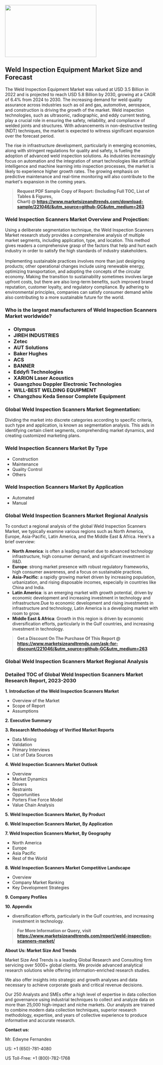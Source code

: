 <p><img class="alignnone size-medium wp-image-20088" src="https://ffe5etoiles.com/wp-content/uploads/2024/12/MST1-300x171.png" alt="" width="300" height="171" /></p><h2>Weld Inspection Equipment Market Size and Forecast</h2><p>The Weld Inspection Equipment Market was valued at USD 3.5 Billion in 2022 and is projected to reach USD 5.8 Billion by 2030, growing at a CAGR of 6.4% from 2024 to 2030. The increasing demand for weld quality assurance across industries such as oil and gas, automotive, aerospace, and construction is driving the growth of the market. Weld inspection technologies, such as ultrasonic, radiographic, and eddy current testing, play a crucial role in ensuring the safety, reliability, and compliance of welded joints and structures. With advancements in non-destructive testing (NDT) techniques, the market is expected to witness significant expansion over the forecast period.</p><p>The rise in infrastructure development, particularly in emerging economies, along with stringent regulations for quality and safety, is fueling the adoption of advanced weld inspection solutions. As industries increasingly focus on automation and the integration of smart technologies like artificial intelligence and machine learning into inspection processes, the market is likely to experience higher growth rates. The growing emphasis on predictive maintenance and real-time monitoring will also contribute to the market's expansion in the coming years.</p></p><blockquote id="" class=""><strong>Request PDF Sample Copy of Report: (Including Full TOC, List of Tables &amp; Figures, Chart)&nbsp;@&nbsp;<strong><a href="https://www.marketsizeandtrends.com/download-sample/221046/&utm_source=github-GC&utm_medium=263" target="_blank">https://www.marketsizeandtrends.com/download-sample/221046/&utm_source=github-GC&utm_medium=263</a></strong></strong></blockquote><h3 id="" class="">Weld Inspection Scanners Market&nbsp;Overview and Projection:</h3><p id="" class="">Using a deliberate segmentation technique, the Weld Inspection Scanners Market research study provides a comprehensive analysis of multiple market segments, including application, type, and location. This method gives readers a comprehensive grasp of the factors that help and hurt each industry in order to satisfy the high standards of industry stakeholders. <br /> <br />Implementing sustainable practices involves more than just designing products; other operational changes include using renewable energy, optimizing transportation, and adopting the concepts of the circular economy. Making the transition to sustainability sometimes involves large upfront costs, but there are also long-term benefits, such improved brand reputation, customer loyalty, and regulatory compliance. By adhering to environmental principles, companies can satisfy consumer demand while also contributing to a more sustainable future for the world.</p><h3 id="" class="">Who is the largest manufacturers of&nbsp;Weld Inspection Scanners Market worldwide?</h3><h3 class=""><p><ul><li>Olympus </li><li> JIREH INDUSTRIES </li><li> Zetec </li><li> AUT Solutions </li><li> Baker Hughes </li><li> ACS </li><li> BANNER </li><li> Eddyfi Technologies </li><li> XARION Laser Acoustics </li><li> Guangzhou Doppler Electronic Technologies </li><li> WILL-BEST WELDING EQUIPMENT </li><li> Changzhou Keda Sensor Complete Equipment</li></ul></p></h3><h3 id="" class="">Global&nbsp;Weld Inspection Scanners Market Segmentation:</h3><p id="" class="">Dividing the market into discrete categories according to specific criteria, such type and application, is known as segmentation analysis. This aids in identifying certain client segments, comprehending market dynamics, and creating customized marketing plans.</p><h3 id="" class="">Weld Inspection Scanners Market&nbsp;By Type</h3><p><p><ul><li>Construction</li><li> Maintenance</li><li> Quality Control</li><li> Others</p></li></ul></p></p><h3 id="" class="">Weld Inspection Scanners Market&nbsp;By Application</h3><p class=""><p><ul><li>Automated</li><li> Manual</li></ul></p></p><h3 id="" class="">Global Weld Inspection Scanners Market Regional Analysis</h3><p id="" class="">To conduct a regional analysis of the global Weld Inspection Scanners Market, we typically examine various regions such as North America, Europe, Asia-Pacific, Latin America, and the Middle East &amp; Africa. Here's a brief overview:</p><ul><li><strong>North America</strong>: is often a leading market due to advanced technology infrastructure, high consumer demand, and significant investment in R&amp;D.</li><li><strong>Europe</strong>: strong market presence with robust regulatory frameworks, high consumer awareness, and a focus on sustainable practices.</li><li><strong>Asia-Pacific</strong>: a rapidly growing market driven by increasing population, urbanization, and rising disposable incomes, especially in countries like China and India.</li><li><strong>Latin America</strong>: is an emerging market with growth potential, driven by economic development and increasing investment in technology and infrastructure.Due to economic development and rising investments in infrastructure and technology, Latin America is a developing market with room to grow.</li><li><strong>Middle East &amp; Africa</strong>: Growth in this region is driven by economic diversification efforts, particularly in the Gulf countries, and increasing investment in technology.</li></ul><blockquote id="" class=""><strong>Get a Discount On The Purchase Of This Report @ <strong><a href="https://www.marketsizeandtrends.com/ask-for-discount/221046/&utm_source=github-GC&utm_medium=263" target="_blank">https://www.marketsizeandtrends.com/ask-for-discount/221046/&utm_source=github-GC&utm_medium=263</a></strong></strong></blockquote><h3 id="" class="">Global Weld Inspection Scanners Market Regional Analysis</h3><h3 id="" class="">Detailed TOC of Global Weld Inspection Scanners Market Research Report, 2023-2030</h3><p id="" class=""><strong>1. Introduction of the Weld Inspection Scanners Market</strong></p><ul><li>Overview of the Market</li><li>Scope of Report</li><li>Assumptions</li></ul><p id="" class=""><strong>2. Executive Summary</strong></p><p id="" class=""><strong>3. Research Methodology of Verified Market Reports</strong></p><ul><li>Data Mining</li><li>Validation</li><li>Primary Interviews</li><li>List of Data Sources</li></ul><p id="" class=""><strong>4. Weld Inspection Scanners Market Outlook</strong></p><ul><li>Overview</li><li>Market Dynamics</li><li>Drivers</li><li>Restraints</li><li>Opportunities</li><li>Porters Five Force Model</li><li>Value Chain Analysis</li></ul><p id="" class=""><strong>5. Weld Inspection Scanners Market, By Product</strong></p><p id="" class=""><strong>6. Weld Inspection Scanners Market, By Application</strong></p><p id="" class=""><strong>7. Weld Inspection Scanners Market, By Geography</strong></p><ul><li>North America</li><li>Europe</li><li>Asia Pacific</li><li>Rest of the World</li></ul><p id="" class=""><strong>8. Weld Inspection Scanners Market Competitive Landscape</strong></p><ul><li>Overview</li><li>Company Market Ranking</li><li>Key Development Strategies</li></ul><p id="" class=""><strong>9. Company Profiles</strong></p><p id="" class=""><strong>10. Appendix</strong></p><ul><li>diversification efforts, particularly in the Gulf countries, and increasing investment in technology.</li></ul><blockquote id="" class=""><strong>For More Information or Query, visit <strong><strong><a href="https://www.marketsizeandtrends.com/report/weld-inspection-scanners-market/" target="_blank">https://www.marketsizeandtrends.com/report/weld-inspection-scanners-market/</a></strong></strong></strong></blockquote><p id="" class=""><strong>About Us: Market Size And Trends</strong></p><p id="" class="">Market Size And Trends is a leading Global Research and Consulting firm servicing over 5000+ global clients. We provide advanced analytical research solutions while offering information-enriched research studies.</p><p id="" class="">We also offer insights into strategic and growth analyses and data necessary to achieve corporate goals and critical revenue decisions.</p><p id="" class="">Our 250 Analysts and SMEs offer a high level of expertise in data collection and governance using industrial techniques to collect and analyze data on more than 25,000 high-impact and niche markets. Our analysts are trained to combine modern data collection techniques, superior research methodology, expertise, and years of collective experience to produce informative and accurate research.</p><p id="" class=""><strong>Contact us:</strong></p><p id="" class="">Mr. Edwyne Fernandes</p><p id="" class="">US: +1 (650)-781-4080</p><p id="" class="">US Toll-Free: +1 (800)-782-1768</p>
